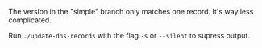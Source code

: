 The version in the "simple" branch only matches one record. It's way less
complicated.

Run `./update-dns-records` with the flag `-s` or `--silent` to supress
output.  
